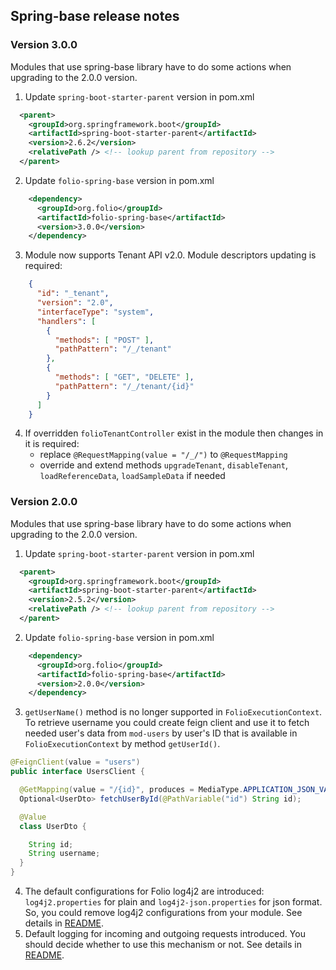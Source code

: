 ## Spring-base release notes

### Version 3.0.0
Modules that use spring-base library have to do some actions when upgrading to the 2.0.0 version.
1. Update `spring-boot-starter-parent` version in pom.xml
```xml
  <parent>
    <groupId>org.springframework.boot</groupId>
    <artifactId>spring-boot-starter-parent</artifactId>
    <version>2.6.2</version>
    <relativePath /> <!-- lookup parent from repository -->
  </parent>
```
2. Update `folio-spring-base` version in pom.xml
```xml
    <dependency>
      <groupId>org.folio</groupId>
      <artifactId>folio-spring-base</artifactId>
      <version>3.0.0</version>
    </dependency>
```
3. Module now supports Tenant API v2.0. Module descriptors updating is required:
```json
    {
      "id": "_tenant",
      "version": "2.0",
      "interfaceType": "system",
      "handlers": [
        {
          "methods": [ "POST" ],
          "pathPattern": "/_/tenant"
        },
        {
          "methods": [ "GET", "DELETE" ],
          "pathPattern": "/_/tenant/{id}"
        }
      ]
    }
```
4. If overridden `folioTenantController` exist in the module then changes in it is required:
   - replace `@RequestMapping(value = "/_/")` to `@RequestMapping`
   - override and extend methods `upgradeTenant`, `disableTenant`, `loadReferenceData`, `loadSampleData` if needed

### Version 2.0.0
Modules that use spring-base library have to do some actions when upgrading to the 2.0.0 version.

 1. Update `spring-boot-starter-parent` version in pom.xml
```xml
  <parent>
    <groupId>org.springframework.boot</groupId>
    <artifactId>spring-boot-starter-parent</artifactId>
    <version>2.5.2</version>
    <relativePath /> <!-- lookup parent from repository -->
  </parent>
```
 2. Update `folio-spring-base` version in pom.xml
```xml
    <dependency>
      <groupId>org.folio</groupId>
      <artifactId>folio-spring-base</artifactId>
      <version>2.0.0</version>
    </dependency>
```
 3. `getUserName()` method is no longer supported in `FolioExecutionContext`. To retrieve username you could create feign client and use it to fetch needed user's data from `mod-users` by user's ID that is available in `FolioExecutionContext` by method `getUserId()`.
```java
@FeignClient(value = "users")
public interface UsersClient {

  @GetMapping(value = "/{id}", produces = MediaType.APPLICATION_JSON_VALUE)
  Optional<UserDto> fetchUserById(@PathVariable("id") String id);

  @Value
  class UserDto {

    String id;
    String username;
  }
}
```
 4. The default configurations for Folio log4j2 are introduced: `log4j2.properties` for plain and `log4j2-json.properties` for json format. So, you could remove log4j2 configurations from your module. See details in [README](../README.md#default-logging-format).
 5. Default logging for incoming and outgoing requests introduced. You should decide whether to use this mechanism or not. See details in [README](../README.md#logging-for-incoming-and-outgoing-requests).